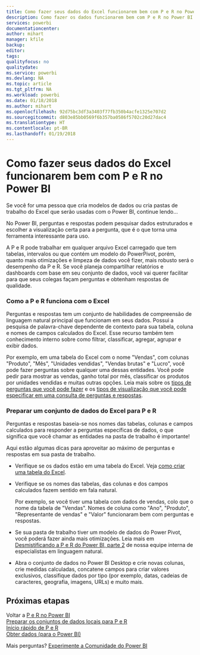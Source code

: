 ```yaml
---
title: Como fazer seus dados do Excel funcionarem bem com P e R no Power BI
description: Como fazer os dados funcionarem bem com P e R no Power BI
services: powerbi
documentationcenter: 
author: mihart
manager: kfile
backup: 
editor: 
tags: 
qualityfocus: no
qualitydate: 
ms.service: powerbi
ms.devlang: NA
ms.topic: article
ms.tgt_pltfrm: NA
ms.workload: powerbi
ms.date: 01/18/2018
ms.author: mihart
ms.openlocfilehash: 92d75bc3df3a3403f77fb350b4acfe1325e707d2
ms.sourcegitcommit: d803e85bb0569f6b357ba0586f5702c20d27dac4
ms.translationtype: HT
ms.contentlocale: pt-BR
ms.lasthandoff: 01/19/2018
---
```

# <a name="how-to-make-your-excel-data-work-well-with-qa-in-power-bi"></a>Como fazer seus dados do Excel funcionarem bem com P e R no Power BI
Se você for uma pessoa que cria modelos de dados ou cria pastas de trabalho do Excel que serão usadas com o Power BI, continue lendo...

No Power BI, perguntas e respostas podem pesquisar dados estruturados e escolher a visualização certa para a pergunta, que é o que torna uma ferramenta interessante para uso.   

A P e R pode trabalhar em qualquer arquivo Excel carregado que tem tabelas, intervalos ou que contém um modelo do PowerPivot, porém, quanto mais otimizações e limpeza de dados você fizer, mais robusto será o desempenho da P e R.  Se você planeja compartilhar relatórios e dashboards com base em seu conjunto de dados, você vai querer facilitar para que seus colegas façam perguntas e obtenham respostas de qualidade.

### <a name="how-qa-works-with-excel"></a>Como a P e R funciona com o Excel
Perguntas e respostas tem um conjunto de habilidades de compreensão de linguagem natural principal que funcionam em seus dados. Possui a pesquisa de palavra-chave dependente de contexto para sua tabela, coluna e nomes de campos calculados do Excel. Esse recurso também tem conhecimento interno sobre como filtrar, classificar, agregar, agrupar e exibir dados. 

Por exemplo, em uma tabela do Excel com o nome "Vendas", com colunas "Produto", "Mês", "Unidades vendidas", "Vendas brutas" e "Lucro", você pode fazer perguntas sobre qualquer uma dessas entidades.  Você pode pedir para mostrar as vendas, ganho total por mês, classificar os produtos por unidades vendidas e muitas outras opções. Leia mais sobre os [tipos de perguntas que você pode fazer](power-bi-q-and-a.md) e os [tipos de visualização que você pode especificar em uma consulta de perguntas e respostas](power-bi-visualization-types-for-reports-and-q-and-a.md).

### <a name="prepare-an-excel-dataset-for-qa"></a>Preparar um conjunto de dados do Excel para P e R
Perguntas e respostas baseia-se nos nomes das tabelas, colunas e campos calculados para responder a perguntas específicas de dados, o que significa que você chamar as entidades na pasta de trabalho é importante!

Aqui estão algumas dicas para aproveitar ao máximo de perguntas e respostas em sua pasta de trabalho.

* Verifique se os dados estão em uma tabela do Excel. Veja [como criar uma tabela do Excel](https://support.office.com/article/Create-an-Excel-table-in-a-worksheet-e81aa349-b006-4f8a-9806-5af9df0ac664?ui=en-US&rs=en-US&ad=US).
* Verifique se os nomes das tabelas, das colunas e dos campos calculados fazem sentido em fala natural.
  
  Por exemplo, se você tiver uma tabela com dados de vendas, colo que o nome da tabela de "Vendas". Nomes de coluna como "Ano", "Produto", "Representante de vendas" e "Valor" funcionaram bem com perguntas e respostas.

* Se sua pasta de trabalho tiver um modelo de dados do Power Pivot, você poderá fazer ainda mais otimizações. Leia mais em [Desmistificando a P e R do Power BI, parte 2](http://blogs.msdn.com/b/powerbi/archive/2014/02/27/demystifying-power-bi-q-amp-a-part-2.aspx) de nossa equipe interna de especialistas em linguagem natural.

* Abra o conjunto de dados no Power BI Desktop e crie novas colunas, crie medidas calculadas, concatene campos para criar valores exclusivos, classifique dados por tipo (por exemplo, datas, cadeias de caracteres, geografia, imagens, URLs) e muito mais.

## <a name="next-steps"></a>Próximas etapas
Voltar a [P e R no Power BI](power-bi-q-and-a.md)  
[Preparar os conjuntos de dados locais para P e R](service-q-and-a-direct-query.md)   
[Início rápido de P e R](power-bi-visualization-introduction-to-q-and-a.md)  
[Obter dados (para o Power BI)](service-get-data.md)  

Mais perguntas? [Experimente a Comunidade do Power BI](http://community.powerbi.com/)

